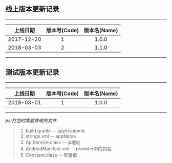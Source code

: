 ## 线上版本更新记录
***
| 上线日期 | 版本号(Code) | 版本名(Name) |
|:------:|:----:|:-----:|
| 2017-12-20 | 1 | 1.0.0 |
| 2018-03-03 | 2 | 1.1.0 |
***

## 测试版本更新记录
***
| 上线日期 | 版本号(Code) | 版本名(Name) |
|:------:|:----:|:-----:|
| 2018-03-01 | 1 | 1.0.0 |
***

*ps:打包时需要修改的文件*
>1.  build.gradle -- applicationId
>2.  strings.xml -- appName
>3.  ApiService.class  -- ip地址
>4.  AndroidManifest.xml  -- provider中的包名
>5.  Constant.class  -- 常量值
